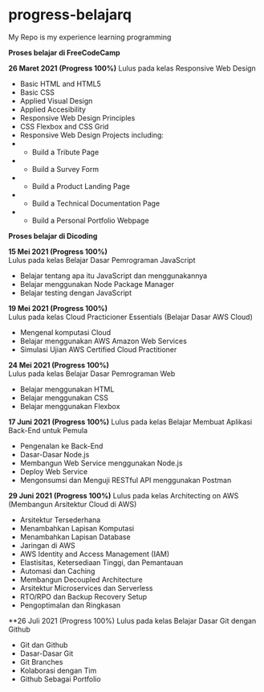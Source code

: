 # progress-belajarq
My Repo is my experience learning programming

**Proses belajar di FreeCodeCamp**

**26 Maret 2021 (Progress 100%)**
Lulus pada kelas Responsive Web Design
* Basic HTML and HTML5
* Basic CSS
* Applied Visual Design
* Applied Accesibility
* Responsive Web Design Principles
* CSS Flexbox and CSS Grid
* Responsive Web Design Projects including:
* - Build a Tribute Page
* - Build a Survey Form
* - Build a Product Landing Page
* - Build a Technical Documentation Page
* - Build a Personal Portfolio Webpage

**Proses belajar di Dicoding**

**15 Mei 2021 (Progress 100%)**  
Lulus pada kelas Belajar Dasar Pemrograman JavaScript
* Belajar tentang apa itu JavaScript dan menggunakannya
* Belajar menggunakan Node Package Manager
* Belajar testing dengan JavaScript

**19 Mei 2021 (Progress 100%)**  
Lulus pada kelas Cloud Practicioner Essentials (Belajar Dasar AWS Cloud)
* Mengenal komputasi Cloud
* Belajar menggunakan AWS Amazon Web Services
* Simulasi Ujian AWS Certified Cloud Practitioner

**24 Mei 2021 (Progress 100%)**  
Lulus pada kelas Belajar Dasar Pemrograman Web
* Belajar menggunakan HTML
* Belajar menggunakan CSS
* Belajar menggunakan Flexbox

**17 Juni 2021 (Progress 100%)**
Lulus pada kelas Belajar Membuat Aplikasi Back-End untuk Pemula
* Pengenalan ke Back-End
* Dasar-Dasar Node.js
* Membangun Web Service menggunakan Node.js
* Deploy Web Service
* Mengonsumsi dan Menguji RESTful API menggunakan Postman

**29 Juni 2021 (Progress 100%)**
Lulus pada kelas Architecting on AWS (Membangun Arsitektur Cloud di AWS)
* Arsitektur Tersederhana
* Menambahkan Lapisan Komputasi
* Menambahkan Lapisan Database
* Jaringan di AWS
* AWS Identity and Access Management (IAM)
* Elastisitas, Ketersediaan Tinggi, dan Pemantauan
* Automasi dan Caching
* Membangun Decoupled Architecture
* Arsitektur Microservices dan Serverless
* RTO/RPO dan Backup Recovery Setup
* Pengoptimalan dan Ringkasan

**26 Juli 2021 (Progress 100%)
Lulus pada kelas Belajar Dasar Git dengan Github
* Git dan Github
* Dasar-Dasar Git
* Git Branches
* Kolaborasi dengan Tim
* Github Sebagai Portfolio
